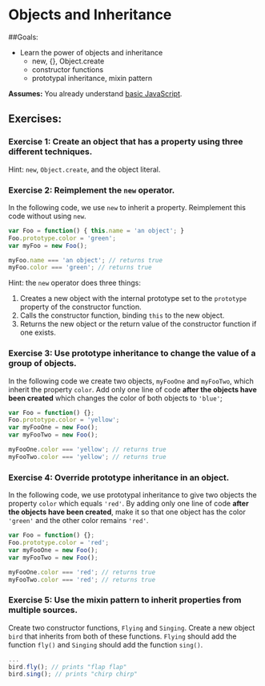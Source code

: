 # Objects and Inheritance

##Goals: 
- Learn the power of objects and inheritance 
	- new, {}, Object.create
	- constructor functions
	- prototypal inheritance, mixin pattern

**Assumes:** You already understand [basic JavaScript](new-to-js.md). 

## Exercises: 

### Exercise 1: Create an object that has a property using three different techniques.

Hint: `new`, `Object.create`, and the object literal.

### Exercise 2: Reimplement the `new` operator.

In the following code, we use `new` to inherit a property. Reimplement this code without using `new`.
```javascript
var Foo = function() { this.name = 'an object'; }
Foo.prototype.color = 'green';
var myFoo = new Foo();

myFoo.name === 'an object'; // returns true
myFoo.color === 'green'; // returns true
```

Hint: the `new` operator does three things:

1. Creates a new object with the internal prototype set to the `prototype` property of the constructor function.
2. Calls the constructor function, binding `this` to the new object.
3. Returns the new object or the return value of the constructor function if one exists.

### Exercise 3: Use prototype inheritance to change the value of a group of objects.

In the following code we create two objects, `myFooOne` and `myFooTwo`, which inherit the property `color`. Add only one line of code **after the objects have been created** which changes the color of both objects to `'blue'`;
```javascript
var Foo = function() {};
Foo.prototype.color = 'yellow';
var myFooOne = new Foo();
var myFooTwo = new Foo();

myFooOne.color === 'yellow'; // returns true
myFooTwo.color === 'yellow'; // returns true
```

### Exercise 4: Override prototype inheritance in an object.

In the following code, we use prototypal inheritance to give two objects the property `color` which equals `'red'`. By adding only one line of code **after the objects have been created**, make it so that one object has the color `'green'` and the other color remains `'red'`. 
```javascript
var Foo = function() {};
Foo.prototype.color = 'red';
var myFooOne = new Foo();
var myFooTwo = new Foo();

myFooOne.color === 'red'; // returns true
myFooTwo.color === 'red'; // returns true
```

### Exercise 5: Use the mixin pattern to inherit properties from multiple sources.

Create two constructor functions, `Flying` and `Singing`. Create a new object `bird` that inherits from both of these functions. `Flying` should add the function `fly()` and `Singing` should add the function `sing()`.

```javascript
...
bird.fly(); // prints "flap flap"
bird.sing(); // prints "chirp chirp"
```
